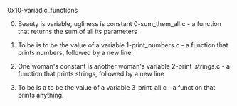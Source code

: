 0x10-variadic_functions

0. Beauty is variable, ugliness is constant
0-sum_them_all.c -  a function that returns the sum of all its parameters

1. To be is to be the value of a variable
1-print_numbers.c - a function that prints numbers, followed by a new line.

2. One woman's constant is another woman's variable
2-print_strings.c - a function that prints strings, followed by a new line

3. To be is a to be the value of a variable
3-print_all.c - a function that prints anything.

